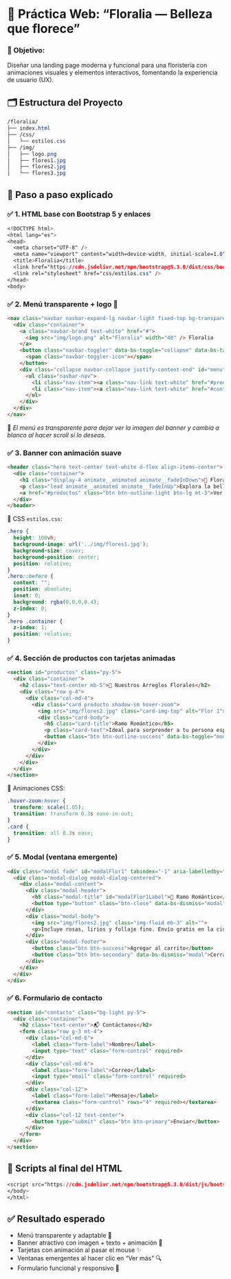# **🌺 Práctica Web: “Floralia — Belleza que florece”**

### 🎯 Objetivo:

Diseñar una landing page moderna y funcional para una floristería con animaciones visuales y elementos interactivos, fomentando la experiencia de usuario (UX).

## 🗂️ Estructura del Proyecto

```css
/floralia/
├── index.html
├── /css/
│   └── estilos.css
├── /img/
│   ├── logo.png
│   ├── flores1.jpg
│   ├── flores2.jpg
│   └── flores3.jpg
```

## 🧩 Paso a paso explicado

### ✅ 1. HTML base con Bootstrap 5 y enlaces

```css
<!DOCTYPE html>
<html lang="es">
<head>
  <meta charset="UTF-8" />
  <meta name="viewport" content="width=device-width, initial-scale=1.0" />
  <title>Floralia</title>
  <link href="https://cdn.jsdelivr.net/npm/bootstrap@5.3.0/dist/css/bootstrap.min.css" rel="stylesheet" />
  <link rel="stylesheet" href="css/estilos.css" />
</head>
<body>
```

### ✅ 2. Menú transparente + logo 🌸

```html
<nav class="navbar navbar-expand-lg navbar-light fixed-top bg-transparent">
  <div class="container">
    <a class="navbar-brand text-white" href="#">
      <img src="img/logo.png" alt="Floralia" width="40" /> Floralia
    </a>
    <button class="navbar-toggler" data-bs-toggle="collapse" data-bs-target="#menu">
      <span class="navbar-toggler-icon"></span>
    </button>
    <div class="collapse navbar-collapse justify-content-end" id="menu">
      <ul class="navbar-nav">
        <li class="nav-item"><a class="nav-link text-white" href="#productos">Productos</a></li>
        <li class="nav-item"><a class="nav-link text-white" href="#contacto">Contacto</a></li>
      </ul>
    </div>
  </div>
</nav>
```

🧠 *El menú es transparente para dejar ver la imagen del banner y cambia a blanco al hacer scroll si lo deseas.*

### ✅ 3. Banner con animación suave

```html
<header class="hero text-center text-white d-flex align-items-center">
  <div class="container">
    <h1 class="display-4 animate__animated animate__fadeInDown">🌷 Floralia</h1>
    <p class="lead animate__animated animate__fadeInUp">Explora la belleza de nuestras flores</p>
    <a href="#productos" class="btn btn-outline-light btn-lg mt-3">Ver catálogo</a>
  </div>
</header>
```

🎨 CSS `estilos.css`:

```css
.hero {
  height: 100vh;
  background-image: url('../img/flores1.jpg');
  background-size: cover;
  background-position: center;
  position: relative;
}
.hero::before {
  content: "";
  position: absolute;
  inset: 0;
  background: rgba(0,0,0,0.4);
  z-index: 0;
}
.hero .container {
  z-index: 1;
  position: relative;
}
```

### ✅ 4. Sección de productos con tarjetas animadas

```html
<section id="productos" class="py-5">
  <div class="container">
    <h2 class="text-center mb-5">💐 Nuestros Arreglos Florales</h2>
    <div class="row g-4">
      <div class="col-md-4">
        <div class="card producto shadow-sm hover-zoom">
          <img src="img/flores2.jpg" class="card-img-top" alt="Flor 1">
          <div class="card-body">
            <h5 class="card-title">Ramo Romántico</h5>
            <p class="card-text">Ideal para sorprender a tu persona especial.</p>
            <button class="btn btn-outline-success" data-bs-toggle="modal" data-bs-target="#modalFlor1">Ver más</button>
          </div>
        </div>
      </div>
    </div>
  </div>
</section>
```

🎨 Animaciones CSS:

```css
.hover-zoom:hover {
  transform: scale(1.05);
  transition: transform 0.3s ease-in-out;
}
.card {
  transition: all 0.3s ease;
}
```

### ✅ 5. Modal (ventana emergente)

```html
<div class="modal fade" id="modalFlor1" tabindex="-1" aria-labelledby="modalFlor1Label" aria-hidden="true">
  <div class="modal-dialog modal-dialog-centered">
    <div class="modal-content">
      <div class="modal-header">
        <h5 class="modal-title" id="modalFlor1Label">🌹 Ramo Romántico</h5>
        <button type="button" class="btn-close" data-bs-dismiss="modal"></button>
      </div>
      <div class="modal-body">
        <img src="img/flores2.jpg" class="img-fluid mb-3" alt="">
        <p>Incluye rosas, lirios y follaje fino. Envío gratis en la ciudad.</p>
      </div>
      <div class="modal-footer">
        <button class="btn btn-success">Agregar al carrito</button>
        <button class="btn btn-secondary" data-bs-dismiss="modal">Cerrar</button>
      </div>
    </div>
  </div>
</div>
```

### ✅ 6. Formulario de contacto

```html
<section id="contacto" class="bg-light py-5">
  <div class="container">
    <h2 class="text-center">📬 Contáctanos</h2>
    <form class="row g-3 mt-4">
      <div class="col-md-6">
        <label class="form-label">Nombre</label>
        <input type="text" class="form-control" required>
      </div>
      <div class="col-md-6">
        <label class="form-label">Correo</label>
        <input type="email" class="form-control" required>
      </div>
      <div class="col-12">
        <label class="form-label">Mensaje</label>
        <textarea class="form-control" rows="4" required></textarea>
      </div>
      <div class="col-12 text-center">
        <button type="submit" class="btn btn-primary">Enviar</button>
      </div>
    </form>
  </div>
</section>
```

## 📎 Scripts al final del HTML

```css
<script src="https://cdn.jsdelivr.net/npm/bootstrap@5.3.0/dist/js/bootstrap.bundle.min.js"></script>
</body>
</html>
```

## ✅ Resultado esperado

- Menú transparente y adaptable 📱
- Banner atractivo con imagen + texto + animación 👀
- Tarjetas con animación al pasar el mouse ✨
- Ventanas emergentes al hacer clic en “Ver más” 🔍
- Formulario funcional y responsivo 📨